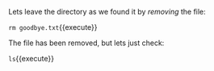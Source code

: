 Lets leave the directory as we found it by _removing_ the file:

`rm goodbye.txt`{{execute}}

The file has been removed, but lets just check:

`ls`{{execute}}